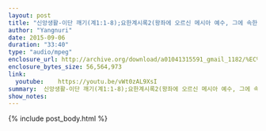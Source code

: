 ```yaml
---
layout: post
title: "신앙생활-이단 깨기(계1:1-8);요한계시록2(왕좌에 오르신 메시아 예수, 그에 속한 교회 이야기)"
author: "Yangnuri"
date: 2015-09-06
duration: "33:40"
type: "audio/mpeg"
enclosure_url: http://archive.org/download/a01041315591_gmail_1182/%EC%8B%A0%EC%95%99%EC%83%9D%ED%99%9C-%EC%9D%B4%EB%8B%A8%20%EA%B9%A8%EA%B8%B0(%EA%B3%841;1-8);%EC%9A%94%ED%95%9C%EA%B3%84%EC%8B%9C%EB%A1%9D2.mp3
enclosure_bytes_size: 56,564,973        
link:
  youtube:    https://youtu.be/vWt0zAL9XsI
summary:  신앙생활-이단 깨기(계1:1-8);요한계시록2(왕좌에 오르신 메시아 예수, 그에 속한 교회 이야기).mp3
show_notes:
---
```

{% include post_body.html %}
